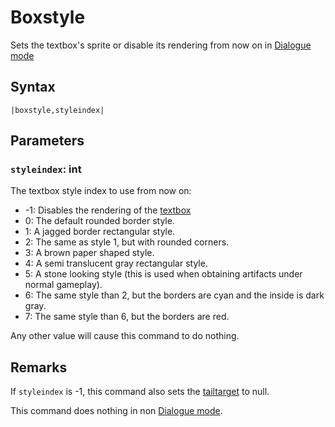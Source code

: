 # Boxstyle

Sets the textbox's sprite or disable its rendering from now on in [Dialogue mode](../../Dialogue%20mode.md)

## Syntax

````
|boxstyle,styleindex|
````

## Parameters

### `styleindex`:  int

The textbox style index to use from now on:

* -1: Disables the rendering of the [textbox](../../Notable%20local%20variable/textbox.md)
* 0: The default rounded border style.
* 1: A jagged border rectangular style.
* 2: The same as style 1, but with rounded corners.
* 3: A brown paper shaped style.
* 4: A semi translucent gray rectangular style.
* 5: A stone looking style (this is used when obtaining artifacts under normal gameplay).
* 6: The same style than 2, but the borders are cyan and the inside is dark gray.
* 7: The same style than 6, but the borders are red.

Any other value will cause this command to do nothing.

## Remarks

If `styleindex` is -1, this command also sets the [tailtarget](../../Notable%20local%20variable/tailtarget.md) to null.

This command does nothing in non [Dialogue mode](../../Dialogue%20mode.md).

